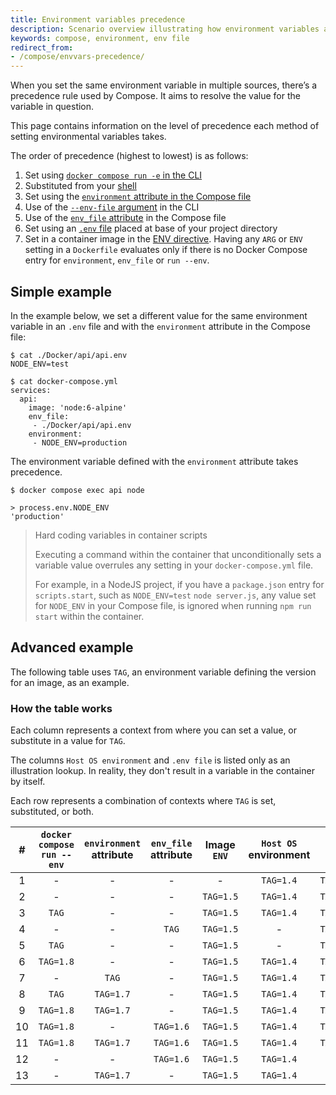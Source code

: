 ```yaml
---
title: Environment variables precedence
description: Scenario overview illustrating how environment variables are resolved in Compose
keywords: compose, environment, env file
redirect_from:
- /compose/envvars-precedence/
---
```


When you set the same environment variable in multiple sources, there’s a precedence rule used by Compose. It aims to resolve the value for the variable in question.

This page contains information on the level of precedence each method of setting environmental variables takes.

The order of precedence (highest to lowest) is as follows:
1. Set using [`docker compose run -e` in the CLI](set-environment-variables.md#set-environment-variables-with-docker-compose-run---env)
2. Substituted from your [shell](set-environment-variables.md#substitute-from-the-shell)
3. Set using the [`environment` attribute in the Compose file](set-environment-variables.md#use-the-environment-attribute)
4. Use of the [`--env-file` argument](set-environment-variables.md#substitute-with---env-file) in the CLI
5. Use of the [`env_file` attribute](set-environment-variables.md#use-the-env_file-attribute) in the Compose file
6. Set using an [`.env` file](set-environment-variables.md#substitute-with-an-env-file) placed at base of your project directory
7. Set in a container image in the [ENV directive](../../engine/reference/builder.md#env).
   Having any `ARG` or `ENV` setting in a `Dockerfile` evaluates only if there is no Docker Compose entry for `environment`, `env_file` or `run --env`.

## Simple example

In the example below, we set a different value for the same environment variable in an `.env` file and with the `environment` attribute in the Compose file:

```console
$ cat ./Docker/api/api.env
NODE_ENV=test

$ cat docker-compose.yml
services:
  api:
    image: 'node:6-alpine'
    env_file:
     - ./Docker/api/api.env
    environment:
     - NODE_ENV=production
```

The environment variable defined with the `environment` attribute takes precedence.

```console
$ docker compose exec api node

> process.env.NODE_ENV
'production'
```

> Hard coding variables in container scripts
>
> Executing a command within the container that unconditionally sets a variable value overrules any setting in your `docker-compose.yml` file.
>
> For example, in a NodeJS project, if you have a `package.json` entry for `scripts.start`, such as `NODE_ENV=test` `node server.js`, any value set for `NODE_ENV` in your Compose file, is ignored when running `npm run start` within the container.

## Advanced example 

The following table uses `TAG`, an environment variable defining the version for an image, as an example.

### How the table works

Each column represents a context from where you can set a value, or substitute in a value for `TAG`.

The columns `Host OS environment` and `.env file` is listed only as an illustration lookup. In reality, they don't result in a variable in the container by itself.

Each row represents a combination of contexts where `TAG` is set, substituted, or both.


|  # |  `docker compose run --env`  |  `environment` attribute  |  `env_file` attribute  |  Image `ENV` |  `Host OS` environment  |  `.env` file      | |  Result  |
|:--:|:-------------:|:----------------------------------:|:-------------------------------:|:------------:|:-----------------------:|:-----------------:|:---:|:-------------:|
|  1 |   -           |   -                                |   -                             |   -          |  `TAG=1.4`              |  `TAG=1.3`        || - |
|  2 |   -           |   -                                |   -                             |`TAG=1.5` |  `TAG=1.4`                  |  `TAG=1.3`        ||**`TAG=1.5`**  |
|  3 |`TAG`          |   -                                |   -                             |  `TAG=1.5`   |`TAG=1.4`                |  `TAG=1.3`        ||**`TAG=1.4`**  |
|  4 |   -           |   -                                |`TAG`                            |  `TAG=1.5`   |   -                     |`TAG=1.3`          ||**`TAG=1.3`**  |
|  5 |`TAG`          |   -                                |   -                             |  `TAG=1.5`   |   -                     |`TAG=1.3`          ||**`TAG=1.3`**  |
|  6 |`TAG=1.8`      |   -                                |   -                             |  `TAG=1.5`   |  `TAG=1.4`              |  `TAG=1.3`        ||**`TAG=1.8`**  |
|  7 |   -           |`TAG`                               |   -                             |  `TAG=1.5`   |`TAG=1.4`                |  `TAG=1.3`        ||**`TAG=1.4`**  |
|  8 |`TAG`          |  `TAG=1.7`                         |   -                             |  `TAG=1.5`   |`TAG=1.4`                |  `TAG=1.3`        ||**`TAG=1.4`**  |
|  9 |`TAG=1.8`      |  `TAG=1.7`                         |   -                             |  `TAG=1.5`   |  `TAG=1.4`              |  `TAG=1.3`        ||**`TAG=1.8`**  |
| 10 |`TAG=1.8`      |   -                                |  `TAG=1.6`                      |  `TAG=1.5`   |  `TAG=1.4`              |  `TAG=1.3`        ||**`TAG=1.8`**  |
| 11 |`TAG=1.8`      |  `TAG=1.7`                         |  `TAG=1.6`                      |  `TAG=1.5`   |  `TAG=1.4`              |  `TAG=1.3`        ||**`TAG=1.8`**  |
| 12 |   -           |   -                                |`TAG=1.6`                        |  `TAG=1.5`   |  `TAG=1.4`              |   -               ||**`TAG=1.6`**  |
| 13 |   -           |`TAG=1.7`                           |   -                             |  `TAG=1.5`   |  `TAG=1.4`              |   -               ||**`TAG=1.7`**  |
